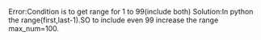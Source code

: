 Error:Condition is to get range for 1 to 99(include both)
Solution:In python the range(first,last-1).SO to include even 99 increase the range max_num=100.
